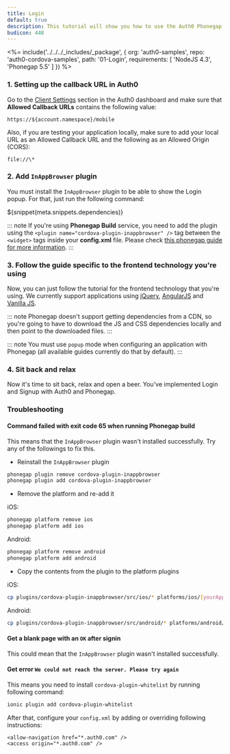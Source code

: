```yaml
---
title: Login
default: true
description: This tutorial will show you how to use the Auth0 Phonegap SDK to add authentication and authorization to your mobile app.
budicon: 448
---
```


<%= include('../../../_includes/_package', {
  org: 'auth0-samples',
  repo: 'auth0-cordova-samples',
  path: '01-Login',
  requirements: [
    'NodeJS 4.3',
    'Phonegap 5.5'
  ]
}) %>

### 1. Setting up the callback URL in Auth0

<div class="setup-callback">
<p>Go to the <a href="${manage_url}/#/applications/${account.clientId}/settings">Client Settings</a> section in the Auth0 dashboard and make sure that <b>Allowed Callback URLs</b> contains the following value:</p>

<pre><code>https://${account.namespace}/mobile</pre></code>

<p>Also, if you are testing your application locally, make sure to add your local URL as an Allowed Callback URL and the following as an Allowed Origin (CORS):</p>

<pre><code>file://\*</code></pre>

</div>

### 2. Add `InAppBrowser` plugin

You must install the `InAppBrowser` plugin to be able to show the Login popup. For that, just run the following command:

${snippet(meta.snippets.dependencies)}

::: note
If you're using __Phonegap Build__ service, you need to add the plugin using the `<plugin name="cordova-plugin-inappbrowser" />` tag between the `<widget>` tags inside your __config.xml__ file. Please check [this phonegap guide for more information](http://docs.build.phonegap.com/en_US/configuring_plugins.md.html#importing-config).
:::

### 3. Follow the guide specific to the frontend technology you're using

Now, you can just follow the tutorial for the frontend technology that you're using. We currently support applications using [jQuery](/client-platforms/jquery), [AngularJS](/client-platforms/angularjs) and [Vanilla JS](/client-platforms/vanillajs).

::: note
Phonegap doesn't support getting dependencies from a CDN, so you're going to have to download the JS and CSS dependencies locally and then point to the downloaded files.
:::

::: note
You must use `popup` mode when configuring an application with Phonegap (all available guides currently do that by default).
:::

### 4. Sit back and relax

Now it's time to sit back, relax and open a beer. You've implemented Login and Signup with Auth0 and Phonegap.

### Troubleshooting

#### Command failed with exit code 65 when running Phonegap build

This means that the `InAppBrowser` plugin wasn't installed successfully. Try any of the followings to fix this.

* Reinstall the `InAppBrowser` plugin

```bash
phonegap plugin remove cordova-plugin-inappbrowser
phonegap plugin add cordova-plugin-inappbrowser
```
* Remove the platform and re-add it

iOS:

```bash
phonegap platform remove ios
phonegap platform add ios
```
Android:

```bash
phonegap platform remove android
phonegap platform add android
```

* Copy the contents from the plugin to the platform plugins

iOS:

```bash
cp plugins/cordova-plugin-inappbrowser/src/ios/* platforms/ios/[yourAppName]/Plugins/cordova-plugin-inappbrowser/
```
Android:
```bash
cp plugins/cordova-plugin-inappbrowser/src/android/* platforms/android/[yourAppName]/Plugins/cordova-plugin-inappbrowser/
```
#### Get a blank page with an `OK` after signin

This could mean that the `InAppBrowser` plugin wasn't installed successfully.

#### Get error `We could not reach the server. Please try again`

This means you need to install `cordova-plugin-whitelist` by running following command:

```bash
ionic plugin add cordova-plugin-whitelist
```

After that, configure your `config.xml` by adding or overriding following instructions:

```
<allow-navigation href="*.auth0.com" />
<access origin="*.auth0.com" />
```
